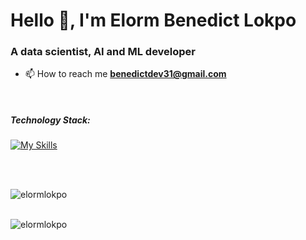 <h1 align="left">Hello 👋, I'm Elorm Benedict Lokpo</h1>
<h3 align="left">A data scientist, AI and ML developer </h3>

- 📫 How to reach me **benedictdev31@gmail.com**

<br />

<h5>Technology Stack:</h5>

[![My Skills](https://skillicons.dev/icons?i=python)](https://skillicons.dev) <br />


<br />

<br />


<p><img align="left" src="https://github-readme-streak-stats.herokuapp.com/?user=elormlokpo&theme=algolia" alt="elormlokpo" /></p>
<br /> <br />
<p><img align="left" src="https://github-readme-stats.vercel.app/api/top-langs?username=elormlokpo&show_icons=true&locale=en&layout=compact&theme=algolia" alt="elormlokpo" /></p>




